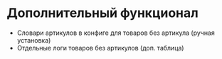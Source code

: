 # Дополнительный функционал

* Словари артикулов в конфиге для товаров без артикула (ручная установка)
* Отдельные логи товаров без артикулов (доп. таблица)

